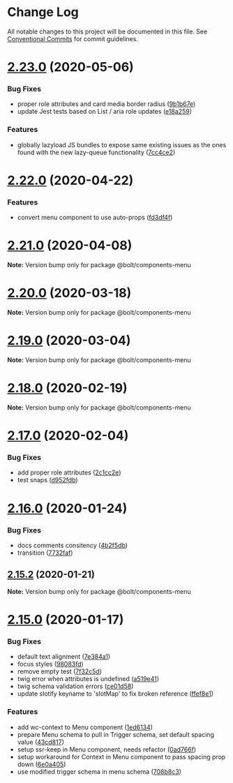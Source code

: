 # Change Log

All notable changes to this project will be documented in this file.
See [Conventional Commits](https://conventionalcommits.org) for commit guidelines.

# [2.23.0](https://github.com/bolt-design-system/bolt/tree/master/packages/components/bolt-menu/compare/v2.22.1...v2.23.0) (2020-05-06)


### Bug Fixes

* proper role attributes and card media border radius ([9b1b67e](https://github.com/bolt-design-system/bolt/tree/master/packages/components/bolt-menu/commit/9b1b67e47114b2704605f1fadb72401800e86fa8))
* update Jest tests based on List / aria role updates ([e18a259](https://github.com/bolt-design-system/bolt/tree/master/packages/components/bolt-menu/commit/e18a2593e29312153e7661ae03bd94a2c4b41c2d))


### Features

* globally lazyload JS bundles to expose same existing issues as the ones found with the new lazy-queue functionality ([7cc4ce2](https://github.com/bolt-design-system/bolt/tree/master/packages/components/bolt-menu/commit/7cc4ce2fa9ce28dc4f9f37078762f106ca87729f))





# [2.22.0](https://github.com/bolt-design-system/bolt/tree/master/packages/components/bolt-menu/compare/v2.21.1...v2.22.0) (2020-04-22)


### Features

* convert menu component to use auto-props ([fd3df4f](https://github.com/bolt-design-system/bolt/tree/master/packages/components/bolt-menu/commit/fd3df4fed91094fcb9caec4a37db81078883d230))





# [2.21.0](https://github.com/bolt-design-system/bolt/tree/master/packages/components/bolt-menu/compare/v2.20.2...v2.21.0) (2020-04-08)

**Note:** Version bump only for package @bolt/components-menu





# [2.20.0](https://github.com/bolt-design-system/bolt/tree/master/packages/components/bolt-menu/compare/v2.19.1...v2.20.0) (2020-03-18)

**Note:** Version bump only for package @bolt/components-menu





# [2.19.0](https://github.com/bolt-design-system/bolt/tree/master/packages/components/bolt-menu/compare/v2.18.1...v2.19.0) (2020-03-04)

**Note:** Version bump only for package @bolt/components-menu





# [2.18.0](https://github.com/bolt-design-system/bolt/tree/master/packages/components/bolt-menu/compare/v2.17.1...v2.18.0) (2020-02-19)

**Note:** Version bump only for package @bolt/components-menu





# [2.17.0](https://github.com/bolt-design-system/bolt/tree/master/packages/components/bolt-menu/compare/v2.16.3...v2.17.0) (2020-02-04)


### Bug Fixes

* add proper role attributes ([2c1cc2e](https://github.com/bolt-design-system/bolt/tree/master/packages/components/bolt-menu/commit/2c1cc2e50d39c5f7da1f123694c57b39c0062928))
* test snaps ([d952fdb](https://github.com/bolt-design-system/bolt/tree/master/packages/components/bolt-menu/commit/d952fdb98ba6364a43ce2ddee254b77466be231f))





# [2.16.0](https://github.com/bolt-design-system/bolt/tree/master/packages/components/bolt-menu/compare/v2.15.2...v2.16.0) (2020-01-24)


### Bug Fixes

* docs comments consitency ([4b2f5db](https://github.com/bolt-design-system/bolt/tree/master/packages/components/bolt-menu/commit/4b2f5db358ff39f1e34dd314e4cda54c547c4f72))
* transition ([7732faf](https://github.com/bolt-design-system/bolt/tree/master/packages/components/bolt-menu/commit/7732faf320fc6d856b6dcb48a5fbc50ef56ca03b))





## [2.15.2](https://github.com/bolt-design-system/bolt/tree/master/packages/components/bolt-menu/compare/v2.15.1...v2.15.2) (2020-01-21)

**Note:** Version bump only for package @bolt/components-menu





# [2.15.0](https://github.com/bolt-design-system/bolt/tree/master/packages/components/bolt-menu/compare/v2.14.3...v2.15.0) (2020-01-17)


### Bug Fixes

* default text alignment ([7e384a1](https://github.com/bolt-design-system/bolt/tree/master/packages/components/bolt-menu/commit/7e384a1495596659ff7102b1f29f658854ae8f7d))
* focus styles ([98083fd](https://github.com/bolt-design-system/bolt/tree/master/packages/components/bolt-menu/commit/98083fd9cdae21a8a2e46ab0ef588b5b080da91f))
* remove empty test ([7f32c5d](https://github.com/bolt-design-system/bolt/tree/master/packages/components/bolt-menu/commit/7f32c5de24ac5a5e995fd5dc78bb554c08b66baa))
* twig error when attributes is undefined ([a519e41](https://github.com/bolt-design-system/bolt/tree/master/packages/components/bolt-menu/commit/a519e41af05d152fb53894a485d1798f77b2448f))
* twig schema validation errors ([ce01d58](https://github.com/bolt-design-system/bolt/tree/master/packages/components/bolt-menu/commit/ce01d58b89ff55ce09b7906ca8f631a774c517b2))
* update slotify keyname to 'slotMap' to fix broken reference ([ffef8e1](https://github.com/bolt-design-system/bolt/tree/master/packages/components/bolt-menu/commit/ffef8e1be8c90bb43c1f15ef66b30c92ad861954))


### Features

* add wc-context to Menu component ([1ed6134](https://github.com/bolt-design-system/bolt/tree/master/packages/components/bolt-menu/commit/1ed613478ac793470f868c43f33b47c6372f99e7))
* prepare Menu schema to pull in Trigger schema, set default spacing value ([43cd817](https://github.com/bolt-design-system/bolt/tree/master/packages/components/bolt-menu/commit/43cd817a2107fb5941c496ff0f872db08eb3172a))
* setup ssr-keep in Menu component, needs refactor ([0ad766f](https://github.com/bolt-design-system/bolt/tree/master/packages/components/bolt-menu/commit/0ad766f3853bdd4e7765d25ac268b3eccd061ef0))
* setup workaround for Context in Menu component to pass spacing prop down ([6e0a405](https://github.com/bolt-design-system/bolt/tree/master/packages/components/bolt-menu/commit/6e0a4053ce166b9b665317e34ecbecfc915191fb))
* use modified trigger schema in menu schema ([708b8c3](https://github.com/bolt-design-system/bolt/tree/master/packages/components/bolt-menu/commit/708b8c310af9787b82b574b9c803c2a607ada8ac))
